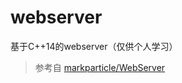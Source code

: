 # webserver
基于C++14的webserver（仅供个人学习）
> 参考自 [markparticle/WebServer](https://github.com/markparticle/WebServer.git)
